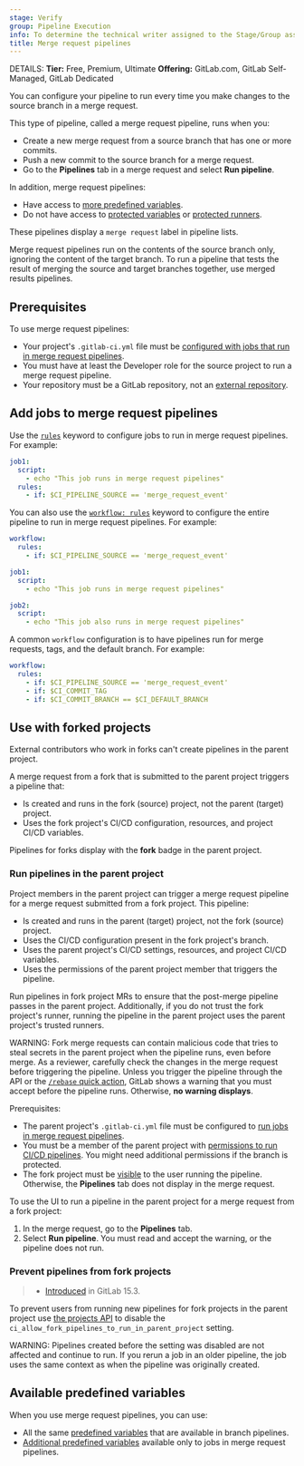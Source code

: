 ```yaml
---
stage: Verify
group: Pipeline Execution
info: To determine the technical writer assigned to the Stage/Group associated with this page, see https://handbook.gitlab.com/handbook/product/ux/technical-writing/#assignments
title: Merge request pipelines
---
```


DETAILS:
**Tier:** Free, Premium, Ultimate
**Offering:** GitLab.com, GitLab Self-Managed, GitLab Dedicated

You can configure your pipeline to run every time you make changes to the
source branch in a merge request.

This type of pipeline, called a merge request pipeline, runs when you:

- Create a new merge request from a source branch that has one or more commits.
- Push a new commit to the source branch for a merge request.
- Go to the **Pipelines** tab in a merge request and select **Run pipeline**.

In addition, merge request pipelines:

- Have access to [more predefined variables](merge_request_pipelines.md#available-predefined-variables).
- Do not have access to [protected variables](../variables/_index.md#protect-a-cicd-variable) or
  [protected runners](../runners/configure_runners.md#prevent-runners-from-revealing-sensitive-information).

These pipelines display a `merge request` label in pipeline lists.

Merge request pipelines run on the contents of the source branch only, ignoring the content
of the target branch. To run a pipeline that tests the result of merging the source
and target branches together, use merged results pipelines.

## Prerequisites

To use merge request pipelines:

- Your project's `.gitlab-ci.yml` file must be
  [configured with jobs that run in merge request pipelines](#add-jobs-to-merge-request-pipelines).
- You must have at least the Developer role for the
  source project to run a merge request pipeline.
- Your repository must be a GitLab repository, not an [external repository](../ci_cd_for_external_repos/index.md).

## Add jobs to merge request pipelines

Use the [`rules`](../yaml/_index.md#rules) keyword to configure jobs to run in
merge request pipelines. For example:

```yaml
job1:
  script:
    - echo "This job runs in merge request pipelines"
  rules:
    - if: $CI_PIPELINE_SOURCE == 'merge_request_event'
```

You can also use the [`workflow: rules`](../yaml/_index.md#workflowrules) keyword
to configure the entire pipeline to run in merge request pipelines. For example:

```yaml
workflow:
  rules:
    - if: $CI_PIPELINE_SOURCE == 'merge_request_event'

job1:
  script:
    - echo "This job runs in merge request pipelines"

job2:
  script:
    - echo "This job also runs in merge request pipelines"
```

A common `workflow` configuration is to have pipelines run for merge requests, tags, and the default branch. For example:

```yaml
workflow:
  rules:
    - if: $CI_PIPELINE_SOURCE == 'merge_request_event'
    - if: $CI_COMMIT_TAG
    - if: $CI_COMMIT_BRANCH == $CI_DEFAULT_BRANCH
```

## Use with forked projects

External contributors who work in forks can't create pipelines in the parent project.

A merge request from a fork that is submitted to the parent project triggers a
pipeline that:

- Is created and runs in the fork (source) project, not the parent (target) project.
- Uses the fork project's CI/CD configuration, resources, and project CI/CD variables.

Pipelines for forks display with the **fork** badge in the parent project.

### Run pipelines in the parent project

Project members in the parent project can trigger a merge request pipeline
for a merge request submitted from a fork project. This pipeline:

- Is created and runs in the parent (target) project, not the fork (source) project.
- Uses the CI/CD configuration present in the fork project's branch.
- Uses the parent project's CI/CD settings, resources, and project CI/CD variables.
- Uses the permissions of the parent project member that triggers the pipeline.

Run pipelines in fork project MRs to ensure that the post-merge pipeline passes in
the parent project. Additionally, if you do not trust the fork project's runner,
running the pipeline in the parent project uses the parent project's trusted runners.

WARNING:
Fork merge requests can contain malicious code that tries to steal secrets in the parent project
when the pipeline runs, even before merge. As a reviewer, carefully check the changes
in the merge request before triggering the pipeline. Unless you trigger the pipeline
through the API or the [`/rebase` quick action](../../user/project/quick_actions.md#issues-merge-requests-and-epics),
GitLab shows a warning that you must accept before the pipeline runs. Otherwise, **no warning displays**.

Prerequisites:

- The parent project's `.gitlab-ci.yml` file must be configured to
  [run jobs in merge request pipelines](#prerequisites).
- You must be a member of the parent project with [permissions to run CI/CD pipelines](../../user/permissions.md#cicd).
  You might need additional permissions if the branch is protected.
- The fork project must be [visible](../../user/public_access.md) to the
  user running the pipeline. Otherwise, the **Pipelines** tab does not display
  in the merge request.

To use the UI to run a pipeline in the parent project for a merge request from a fork project:

1. In the merge request, go to the **Pipelines** tab.
1. Select **Run pipeline**. You must read and accept the warning, or the pipeline does not run.

### Prevent pipelines from fork projects

> - [Introduced](https://gitlab.com/gitlab-org/gitlab/-/issues/325189) in GitLab 15.3.

To prevent users from running new pipelines for fork projects in the parent project
use [the projects API](../../api/projects.md#edit-a-project) to disable the `ci_allow_fork_pipelines_to_run_in_parent_project`
setting.

WARNING:
Pipelines created before the setting was disabled are not affected and continue to run.
If you rerun a job in an older pipeline, the job uses the same context as when the
pipeline was originally created.

## Available predefined variables

When you use merge request pipelines, you can use:

- All the same [predefined variables](../variables/predefined_variables.md) that are
  available in branch pipelines.
- [Additional predefined variables](../variables/predefined_variables.md#predefined-variables-for-merge-request-pipelines)
  available only to jobs in merge request pipelines.
